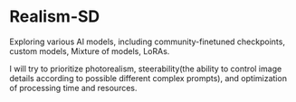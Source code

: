 # Realism-SD
Exploring various AI models, including community-finetuned checkpoints, custom models, Mixture of models, LoRAs. <br>

I will try to prioritize photorealism, steerability(the ability to control image details according to possible different complex prompts), and optimization of processing time and resources.


